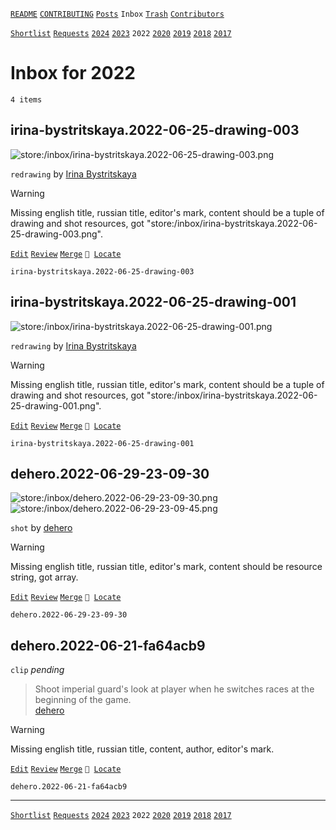 [`README`](../../README.md) [`CONTRIBUTING`](../../CONTRIBUTING.md) [`Posts`](../posts/index.md) `Inbox` [`Trash`](../trash/index.md) [`Contributors`](../contributors.md)

[`Shortlist`](shortlist.md) [`Requests`](requests.md) [`2024`](index.md) [`2023`](2023.md) `2022` [`2020`](2020.md) [`2019`](2019.md) [`2018`](2018.md) [`2017`](2017.md)

# Inbox for 2022

`4 items`

## <span id="irina-bystritskaya.2022-06-25-drawing-003">irina-bystritskaya.2022-06-25-drawing-003</span>

![store:/inbox/irina-bystritskaya.2022-06-25-drawing-003.png](../../assets/previews/inbox/irina-bystritskaya.2022-06-25-drawing-003.avif "irina-bystritskaya.2022-06-25-drawing-003")

`redrawing` by [Irina Bystritskaya](../contributors.md#irina-bystritskaya)

> [!WARNING]
> Missing english title, russian title, editor's mark, content should be a tuple of drawing and shot resources, got "store:/inbox/irina-bystritskaya.2022-06-25-drawing-003.png".

[`Edit`](https://github.com/dehero/mwscr/issues/new?labels=post-editing&amp;template=post-editing.yml&amp;title=irina-bystritskaya.2022-06-25-drawing-003&amp;postContent=store%3A%2Finbox%2Firina-bystritskaya.2022-06-25-drawing-003.png&amp;postTitle=&amp;postTitleRu=&amp;postAuthor=irina-bystritskaya&amp;postType=redrawing&amp;postEngine=&amp;postAddon=&amp;postTags=&amp;postLocation=&amp;postMark=&amp;postViolation=&amp;postTrash=&amp;postRequest=) [`Review`](https://github.com/dehero/mwscr/issues/new?labels=post-review&amp;template=post-review.yml&amp;title=irina-bystritskaya.2022-06-25-drawing-003&amp;postMark=&amp;postViolation=) [`Merge`](https://github.com/dehero/mwscr/issues/new?labels=post-merging&amp;template=post-merging.yml&amp;title=irina-bystritskaya.2022-06-25-drawing-003&amp;mergeWithIds=) <code>📍 [Locate](https://github.com/dehero/mwscr/issues/new?labels=post-location&template=post-location.yml&title=irina-bystritskaya.2022-06-25-drawing-003&postLocation=)</code>

```
irina-bystritskaya.2022-06-25-drawing-003
```

## <span id="irina-bystritskaya.2022-06-25-drawing-001">irina-bystritskaya.2022-06-25-drawing-001</span>

![store:/inbox/irina-bystritskaya.2022-06-25-drawing-001.png](../../assets/previews/inbox/irina-bystritskaya.2022-06-25-drawing-001.avif "irina-bystritskaya.2022-06-25-drawing-001")

`redrawing` by [Irina Bystritskaya](../contributors.md#irina-bystritskaya)

> [!WARNING]
> Missing english title, russian title, editor's mark, content should be a tuple of drawing and shot resources, got "store:/inbox/irina-bystritskaya.2022-06-25-drawing-001.png".

[`Edit`](https://github.com/dehero/mwscr/issues/new?labels=post-editing&amp;template=post-editing.yml&amp;title=irina-bystritskaya.2022-06-25-drawing-001&amp;postContent=store%3A%2Finbox%2Firina-bystritskaya.2022-06-25-drawing-001.png&amp;postTitle=&amp;postTitleRu=&amp;postAuthor=irina-bystritskaya&amp;postType=redrawing&amp;postEngine=&amp;postAddon=&amp;postTags=&amp;postLocation=&amp;postMark=&amp;postViolation=&amp;postTrash=&amp;postRequest=) [`Review`](https://github.com/dehero/mwscr/issues/new?labels=post-review&amp;template=post-review.yml&amp;title=irina-bystritskaya.2022-06-25-drawing-001&amp;postMark=&amp;postViolation=) [`Merge`](https://github.com/dehero/mwscr/issues/new?labels=post-merging&amp;template=post-merging.yml&amp;title=irina-bystritskaya.2022-06-25-drawing-001&amp;mergeWithIds=) <code>📍 [Locate](https://github.com/dehero/mwscr/issues/new?labels=post-location&template=post-location.yml&title=irina-bystritskaya.2022-06-25-drawing-001&postLocation=)</code>

```
irina-bystritskaya.2022-06-25-drawing-001
```

## <span id="dehero.2022-06-29-23-09-30">dehero.2022-06-29-23-09-30</span>

![store:/inbox/dehero.2022-06-29-23-09-30.png](../../assets/previews/inbox/dehero.2022-06-29-23-09-30.avif "dehero.2022-06-29-23-09-30")
![store:/inbox/dehero.2022-06-29-23-09-45.png](../../assets/previews/inbox/dehero.2022-06-29-23-09-45.avif "dehero.2022-06-29-23-09-45")

`shot` by [dehero](../contributors.md#dehero)

> [!WARNING]
> Missing english title, russian title, editor's mark, content should be resource string, got array.

[`Edit`](https://github.com/dehero/mwscr/issues/new?labels=post-editing&amp;template=post-editing.yml&amp;title=dehero.2022-06-29-23-09-30&amp;postContent=store%3A%2Finbox%2Fdehero.2022-06-29-23-09-30.png%0Astore%3A%2Finbox%2Fdehero.2022-06-29-23-09-45.png&amp;postTitle=&amp;postTitleRu=&amp;postAuthor=dehero&amp;postType=shot&amp;postEngine=&amp;postAddon=&amp;postTags=&amp;postLocation=&amp;postMark=&amp;postViolation=&amp;postTrash=&amp;postRequest=) [`Review`](https://github.com/dehero/mwscr/issues/new?labels=post-review&amp;template=post-review.yml&amp;title=dehero.2022-06-29-23-09-30&amp;postMark=&amp;postViolation=) [`Merge`](https://github.com/dehero/mwscr/issues/new?labels=post-merging&amp;template=post-merging.yml&amp;title=dehero.2022-06-29-23-09-30&amp;mergeWithIds=) <code>📍 [Locate](https://github.com/dehero/mwscr/issues/new?labels=post-location&template=post-location.yml&title=dehero.2022-06-29-23-09-30&postLocation=)</code>

```
dehero.2022-06-29-23-09-30
```

## <span id="dehero.2022-06-21-fa64acb9">dehero.2022-06-21-fa64acb9</span>

`clip` _pending_

> Shoot imperial guard&#39;s look at player when he switches races at the beginning of the game.  
> [dehero](../contributors.md#dehero "2022-06-21")

> [!WARNING]
> Missing english title, russian title, content, author, editor's mark.

[`Edit`](https://github.com/dehero/mwscr/issues/new?labels=post-editing&amp;template=post-editing.yml&amp;title=dehero.2022-06-21-fa64acb9&amp;postContent=&amp;postTitle=&amp;postTitleRu=&amp;postAuthor=&amp;postType=clip&amp;postEngine=&amp;postAddon=&amp;postTags=&amp;postLocation=&amp;postMark=&amp;postViolation=&amp;postTrash=&amp;postRequest=Shoot+imperial+guard%27s+look+at+player+when+he+switches+races+at+the+beginning+of+the+game.) [`Review`](https://github.com/dehero/mwscr/issues/new?labels=post-review&amp;template=post-review.yml&amp;title=dehero.2022-06-21-fa64acb9&amp;postMark=&amp;postViolation=) [`Merge`](https://github.com/dehero/mwscr/issues/new?labels=post-merging&amp;template=post-merging.yml&amp;title=dehero.2022-06-21-fa64acb9&amp;mergeWithIds=) <code>📍 [Locate](https://github.com/dehero/mwscr/issues/new?labels=post-location&template=post-location.yml&title=dehero.2022-06-21-fa64acb9&postLocation=)</code>

```
dehero.2022-06-21-fa64acb9
```

---

[`Shortlist`](shortlist.md) [`Requests`](requests.md) [`2024`](index.md) [`2023`](2023.md) `2022` [`2020`](2020.md) [`2019`](2019.md) [`2018`](2018.md) [`2017`](2017.md)
